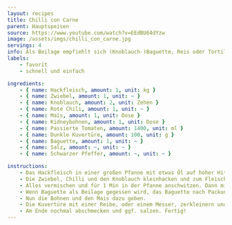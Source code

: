 ```yaml
---
layout: recipes
title: Chilli con Carne
parent: Hauptspeisen
source: https://www.youtube.com/watch?v=EEdBU64dYzw
image: /assets/imgs/chilli_con_carne.jpg
servings: 4
info: Als Beilage empfiehlt sich (Knoblauch-)Baguette, Reis oder Tortilla Chips.
labels:
    - favorit
    - schnell und einfach

ingredients:
    - { name: Hackfleisch, amount: 1, unit: kg }
    - { name: Zwiebel, amount: 1, unit: ~ }
    - { name: Knoblauch, amount: 2, unit: Zehen }
    - { name: Rote Chili, amount: 1, unit: ~ }
    - { name: Mais, amount: 1, unit: Dose }
    - { name: Kidneybohnen, amount: 1, unit: Dose }
    - { name: Passierte Tomaten, amount: 1400, unit: ml }
    - { name: Dunkle Kuvertüre, amount: 100, unit: g }
    - { name: Baguette, amount: 1, unit: ~ }
    - { name: Salz, amount: ~, unit: ~ }
    - { name: Schwarzer Pfeffer, amount: ~, unit: ~ }

instructions:
    - Das Hackfleisch in einer großen Pfanne mit etwas Öl auf hoher Hitze (Stude 7/9) anbraten. Währenddessen fortfahren.
    - Die Zwiebel, Chilli und den Knoblauch kleinhacken und zum Fleisch in die Pfanne geben, wenn das Fleisch Farbe bekommen hat und die Flüssigkeit verkocht ist. Ordentlich salzen und Pfeffern.
    - Alles vermischen und für 1 Min in der Pfanne anschwitzen. Dann mit den passierten Tomaten ablöschen. Ca. 10Min köcheln lasssen, bis es andickt.
    - Wenn Baguette als Beilage gegessen wird, das Baguette nach Packungsanleitung im Ofen backen.
    - Nun die Bohnen und den Mais dazu geben.
    - Die Kuvertüre mit einer Reibe, oder einem Messer, zerkleinern und dazu geben.
    - Am Ende nochmal abschmecken und ggf. salzen. Fertig!
---
```

